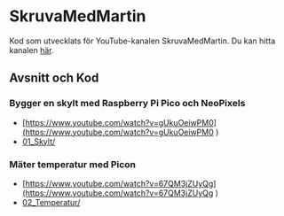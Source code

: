 # SkruvaMedMartin
Kod som utvecklats för YouTube-kanalen SkruvaMedMartin. Du kan hitta kanalen [här](https://www.youtube.com/@SkruvaMedMartin).

## Avsnitt och Kod

### Bygger en skylt med Raspberry Pi Pico och NeoPixels
- [https://www.youtube.com/watch?v=gUkuOeiwPM0](https://www.youtube.com/watch?v=gUkuOeiwPM0
)
- [01_Skylt/](https://github.com/haagen/SkruvaMedMartin/tree/main/01_Skylt)

### Mäter temperatur med Picon
- [https://www.youtube.com/watch?v=67QM3jZUyQg](https://www.youtube.com/watch?v=67QM3jZUyQg
)
- [02_Temperatur/](https://github.com/haagen/SkruvaMedMartin/tree/main/02_Temperatur)
